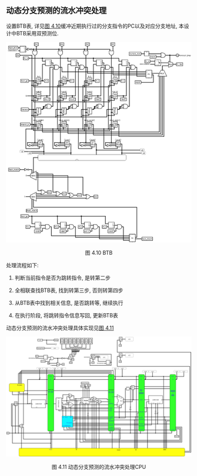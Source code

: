 ## 动态分支预测的流水冲突处理
设置BTB表, 详见[图 4.10](#btb)缓冲近期执行过的分支指令的PC以及对应分支地址, 本设计中BTB采用双预测位.

![btb](./pic/4.10.png)
<center><span id="btb">图 4.10 BTB</span></center>

处理流程如下:
1. 判断当前指令是否为跳转指令, 是转第二步

2. 全相联查找BTB表, 找到转第三步, 否则转第四步

3. 从BTB表中找到相关信息, 是否跳转等, 继续执行

4. 在执行阶段, 将跳转指令信息写回, 更新BTB表

动态分支预测的流水冲突处理具体实现见[图 4.11](#conflict_forecast)

![conflict_forecast](./pic/4.11.png)
<center><span id="conflict_forecast">图 4.11 动态分支预测的流水冲突处理CPU</span></center>
